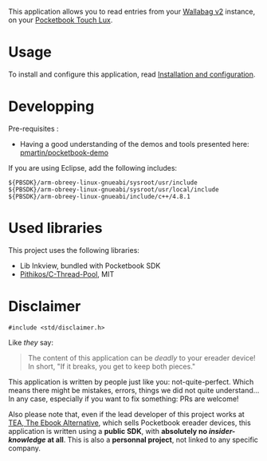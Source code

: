 
This application allows you to read entries from your [Wallabag v2](https://www.wallabag.org/) instance, on your [Pocketbook Touch Lux](http://www.pocketbook-int.com/fr/products/pocketbook-touch-lux-3).


# Usage

To install and configure this application, read [Installation and configuration](http://plop-reader.pascal-martin.fr/install-and-configure.html).


# Developping

Pre-requisites :

 * Having a good understanding of the demos and tools presented here: [pmartin/pocketbook-demo](https://github.com/pmartin/pocketbook-demo)

If you are using Eclipse, add the following includes:

```
${PBSDK}/arm-obreey-linux-gnueabi/sysroot/usr/include
${PBSDK}/arm-obreey-linux-gnueabi/sysroot/usr/local/include
${PBSDK}/arm-obreey-linux-gnueabi/include/c++/4.8.1
```

# Used libraries

This project uses the following libraries:

 * Lib Inkview, bundled with Pocketbook SDK
 * [Pithikos/C-Thread-Pool](https://github.com/Pithikos/C-Thread-Pool), MIT


# Disclaimer

```
#include <std/disclaimer.h>
```

Like *they* say:

> The content of this application can be *deadly* to your ereader device!
> In short, "If it breaks, you get to keep both pieces."

This application is written by people just like you: not-quite-perfect. Which means there might be mistakes, errors, things we did not quite understand… In any case, especially if you want to fix something: PRs are welcome!

Also please note that, even if the lead developer of this project works at [TEA, The Ebook Alternative](https://www.tea-ebook.com/), which sells Pocketbook ereader devices, this application is written using a **public SDK**, with **absolutely no *insider-knowledge* at all**. This is also a **personnal project**, not linked to any specific company.
